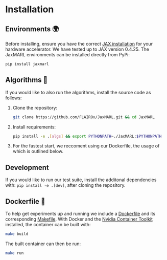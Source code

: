 # Installation

## Environments 🌍

Before installing, ensure you have the correct [JAX installation](https://github.com/google/jax#installation) for your hardware accelerator. We have tested up to JAX version 0.4.25. The JaxMARL environments can be installed directly from PyPi:

``` sh
pip install jaxmarl 
```

## Algorithms 🦉

If you would like to also run the algorithms, install the source code as follows:

1. Clone the repository:
    ``` sh
    git clone https://github.com/FLAIROx/JaxMARL.git && cd JaxMARL
    ```
2. Install requirements:
    ``` sh
    pip install -e .[algs] && export PYTHONPATH=./JaxMARL:$PYTHONPATH
    ```
3. For the fastest start, we reccoment using our Dockerfile, the usage of which is outlined below.

## Development

If you would like to run our test suite, install the additonal dependencies with:
 `pip install -e .[dev]`, after cloning the repository.


## Dockerfile 🐋

To help get experiments up and running we include a [Dockerfile](https://github.com/FLAIROx/JaxMARL/blob/main/Dockerfile) and its corresponding [Makefile](https://github.com/FLAIROx/JaxMARL/blob/main/Makefile). With Docker and the [Nvidia Container Toolkit](https://docs.nvidia.com/datacenter/cloud-native/container-toolkit/latest/index.html) installed, the container can be built with:
``` sh
make build
```
The built container can then be run:
``` sh
make run
```